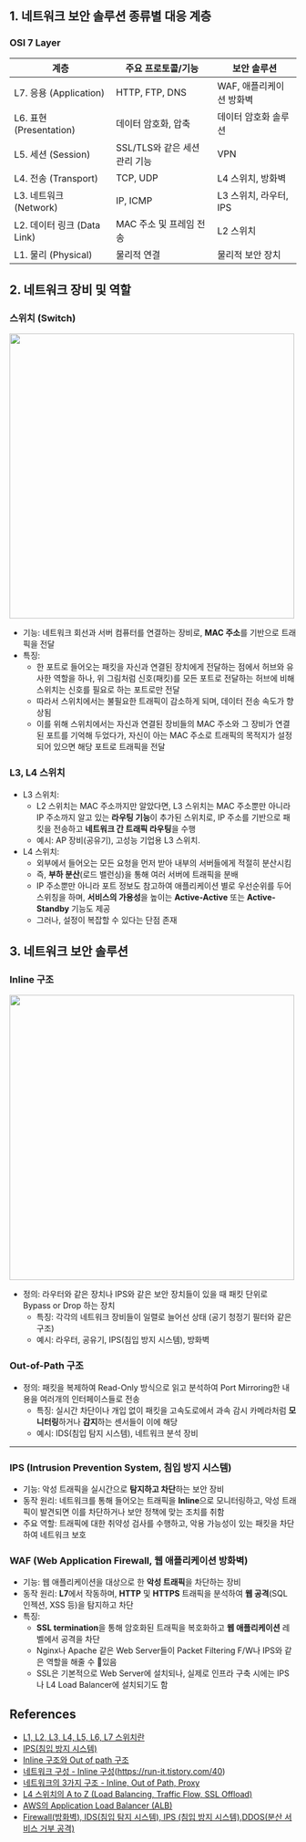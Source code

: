 ## 1. **네트워크 보안 솔루션 종류별 대응 계층**

### **OSI 7 Layer**

| 계층 | 주요 프로토콜/기능 | 보안 솔루션 |
|------|-------------------|------------|
| L7. 응용 (Application) | HTTP, FTP, DNS | WAF, 애플리케이션 방화벽 |
| L6. 표현 (Presentation) | 데이터 암호화, 압축 | 데이터 암호화 솔루션 |
| L5. 세션 (Session) | SSL/TLS와 같은 세션 관리 기능 | VPN |
| L4. 전송 (Transport) | TCP, UDP | L4 스위치, 방화벽 |
| L3. 네트워크 (Network) | IP, ICMP | L3 스위치, 라우터, IPS |
| L2. 데이터 링크 (Data Link) | MAC 주소 및 프레임 전송 | L2 스위치 |
| L1. 물리 (Physical) | 물리적 연결 | 물리적 보안 장치 |

## 2. **네트워크 장비 및 역할**

### **스위치 (Switch)**

<img src="https://github.com/user-attachments/assets/3c504402-f765-4153-8b01-e04709df2105" width="500"/>

- 기능: 네트워크 회선과 서버 컴퓨터를 연결하는 장비로, **MAC 주소**를 기반으로 트래픽을 전달
- 특징:
    - 한 포트로 들어오는 패킷을 자신과 연결된 장치에게 전달하는 점에서 허브와 유사한 역할을 하나, 위 그림처럼 신호(패킷)를 모든 포트로 전달하는 허브에 비해 스위치는 신호를 필요로 하는 포트로만 전달
    - 따라서 스위치에서는 불필요한 트래픽이 감소하게 되며, 데이터 전송 속도가 향상됨
    - 이를 위해 스위치에서는 자신과 연결된 장비들의 MAC 주소와 그 장비가 연결된 포트를 기억해 두었다가, 자신이 아는 MAC 주소로 트래픽의 목적지가 설정되어 있으면 해당 포트로 트래픽을 전달

### **L3, L4 스위치**

- L3 스위치:
    - L2 스위치는 MAC 주소까지만 알았다면, L3 스위치는 MAC 주소뿐만 아니라 IP 주소까지 알고 있는 **라우팅 기능**이 추가된 스위치로, IP 주소를 기반으로 패킷을 전송하고 **네트워크 간 트래픽 라우팅**을 수행
    - 예시: AP 장비(공유기), 고성능 기업용 L3 스위치.
- L4 스위치:
    - 외부에서 들어오는 모든 요청을 먼저 받아 내부의 서버들에게 적절히 분산시킴
    - 즉, **부하 분산**(로드 밸런싱)을 통해 여러 서버에 트래픽을 분배
    - IP 주소뿐만 아니라 포트 정보도 참고하여 애플리케이션 별로 우선순위를 두어 스위칭을 하며, **서비스의 가용성**을 높이는 **Active-Active** 또는 **Active-Standby** 기능도 제공
    - 그러나, 설정이 복잡할 수 있다는 단점 존재

## 3. **네트워크 보안 솔루션**

### **Inline 구조**
<img src="https://github.com/user-attachments/assets/8401fb5e-29d3-4c39-922f-d7cd218c7ad1" width="500"/>

- 정의: 라우터와 같은 장치나 IPS와 같은 보안 장치들이 있을 때 패킷 단위로 Bypass or Drop 하는 장치
    - 특징: 각각의 네트워크 장비들이 일렬로 늘어선 상태 (공기 청정기 필터와 같은 구조)
    - 예시: 라우터, 공유기, IPS(침입 방지 시스템), 방화벽
### **Out-of-Path 구조**

- 정의: 패킷을 복제하여 Read-Only 방식으로 읽고 분석하여  Port Mirroring한 내용을 여러개의 인터페이스들로 전송
    - 특징: 실시간 차단이나 개입 없이 패킷을 고속도로에서 과속 감시 카메라처럼 **모니터링**하거나 **감지**하는 센서들이 이에 해당
    - 예시: IDS(침입 탐지 시스템), 네트워크 분석 장비

---

### **IPS (Intrusion Prevention System, 침입 방지 시스템)**

- 기능: 악성 트래픽을 실시간으로 **탐지하고 차단**하는 보안 장비
- 동작 원리: 네트워크를 통해 들어오는 트래픽을 **Inline**으로 모니터링하고, 악성 트래픽이 발견되면 이를 차단하거나 보안 정책에 맞는 조치를 취함
- 주요 역할: 트래픽에 대한 취약성 검사를 수행하고, 악용 가능성이 있는 패킷을 차단하여 네트워크 보호

### **WAF (Web Application Firewall, 웹 애플리케이션 방화벽)**

- 기능: 웹 애플리케이션을 대상으로 한 **악성 트래픽**을 차단하는 장비
- 동작 원리: **L7**에서 작동하며, **HTTP** 및 **HTTPS** 트래픽을 분석하여 **웹 공격**(SQL 인젝션, XSS 등)을 탐지하고 차단
- 특징:
    - **SSL termination**을 통해 암호화된 트래픽을 복호화하고 **웹 애플리케이션** 레벨에서 공격을 차단
    - Nginx나 Apache 같은 Web Server들이 Packet Filtering F/W나 IPS와 같은 역할을 해줄 수 있음
    - SSL은 기본적으로 Web Server에 설치되나, 실제로 인프라 구축 시에는 IPS나 L4 Load Balancer에 설치되기도 함

## References

- [L1, L2, L3, L4, L5, L6, L7 스위치란](https://siahn95.tistory.com/161)
- [IPS(침입 방지 시스템)](https://www.fortinet.com/kr/resources/cyberglossary/what-is-an-ips)
- [Inline 구조와 Out of path 구조]()
- [네트워크 구성 - Inline 구성](https://laoching.tistory.com/entry/Inline-%EA%B5%AC%EC%A1%B0%EC%99%80-Out-of-path-%EA%B5%AC%EC%A1%B0)(https://run-it.tistory.com/40)
- [네트워크의 3가지 구조 - Inline, Out of Path, Proxy](https://techblog-history-younghunjo1.tistory.com/566)
- [L4 스위치의 A to Z (Load Balancing, Traffic Flow, SSL Offload)](https://kangmanjoo.tistory.com/161)
- [AWS의 Application Load Balancer (ALB)](https://codeabc.tistory.com/52)
- [Firewall(방화벽), IDS(침입 탐지 시스템), IPS (침입 방지 시스템),DDOS(분산 서비스 거부 공격)](https://maker5587.tistory.com/8)
